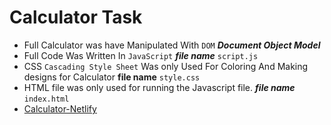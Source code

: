 # Calculator Task

 + Full Calculator was have Manipulated With `DOM` ***Document Object Model***
 + Full Code Was Written In `JavaScript` ***file name*** `script.js`
 + CSS `Cascading Style Sheet` Was only Used For Coloring And Making designs for Calculator **file name** `style.css`
 + HTML file was only used for running the Javascript file. ***file name*** `index.html`
 + [Calculator-Netlify](https://verdant-pasca-29b7ea.netlify.app/)
